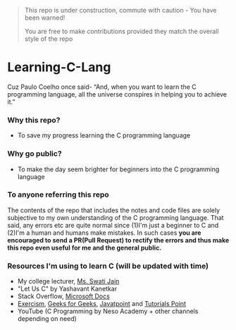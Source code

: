 > This repo is under construction, commute with caution - You have been warned! <br>
> 
> You are free to make contributions provided they match the overall style of the repo

# Learning-C-Lang
Cuz Paulo Coelho once said- “And, when you want to learn the C programming language, all the universe conspires in helping you to achieve it.”

### Why this repo?
- To save my progress learning the C programming language

### Why go public?
- To make the day seem brighter for beginners into the C programming language

### To anyone referring this repo
The contents of the repo that includes the notes and code files are solely subjective to my own understanding of the C programming language. That said, any errors etc are quite normal since (1)I'm just a beginner to C and (2)I'm a human and humans make mistakes. In such cases **you are encouraged to send a PR(Pull Request) to rectify the errors and thus make this repo even useful for me and the general public.**

### Resources I'm using to learn C (will be updated with time)
- My college lecturer, [Ms. Swati Jain](https://vsit.vips.edu/swati-jain/)
- "Let Us C" by Yashavant Kanetkar
- Stack Overflow, [Microsoft Docs](https://docs.microsoft.com/en-us/cpp/c-language)
- [Exercism](https://exercism.org), [Geeks for Geeks](https://www.geeksforgeeks.org), [Javatpoint](https://www.javatpoint.com) and [Tutorials Point](https://www.tutorialspoint.com/cprogramming/)
- YouTube (C Programming by Neso Academy + other channels depending on need)
